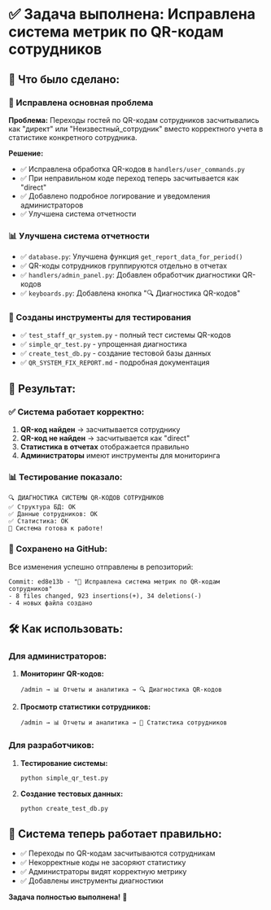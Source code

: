 # ✅ Задача выполнена: Исправлена система метрик по QR-кодам сотрудников

## 🎯 Что было сделано:

### 🔧 Исправлена основная проблема
**Проблема:** Переходы гостей по QR-кодам сотрудников засчитывались как "директ" или "Неизвестный_сотрудник" вместо корректного учета в статистике конкретного сотрудника.

**Решение:** 
- ✅ Исправлена обработка QR-кодов в `handlers/user_commands.py`
- ✅ При неправильном коде переход теперь засчитывается как "direct"
- ✅ Добавлено подробное логирование и уведомления администраторов
- ✅ Улучшена система отчетности

### 📊 Улучшена система отчетности
- ✅ `database.py`: Улучшена функция `get_report_data_for_period()`
- ✅ QR-коды сотрудников группируются отдельно в отчетах
- ✅ `handlers/admin_panel.py`: Добавлен обработчик диагностики QR-кодов
- ✅ `keyboards.py`: Добавлена кнопка "🔍 Диагностика QR-кодов"

### 🧪 Созданы инструменты для тестирования
- ✅ `test_staff_qr_system.py` - полный тест системы QR-кодов
- ✅ `simple_qr_test.py` - упрощенная диагностика
- ✅ `create_test_db.py` - создание тестовой базы данных
- ✅ `QR_SYSTEM_FIX_REPORT.md` - подробная документация

## 🎉 Результат:

### ✅ Система работает корректно:
1. **QR-код найден** → засчитывается сотруднику
2. **QR-код не найден** → засчитывается как "direct"
3. **Статистика в отчетах** отображается правильно
4. **Администраторы** имеют инструменты для мониторинга

### 📊 Тестирование показало:
```
🔍 ДИАГНОСТИКА СИСТЕМЫ QR-КОДОВ СОТРУДНИКОВ
✅ Структура БД: OK
✅ Данные сотрудников: OK  
✅ Статистика: OK
🎉 Система готова к работе!
```

### 🔗 Сохранено на GitHub:
Все изменения успешно отправлены в репозиторий:
```
Commit: ed8e13b - "🔧 Исправлена система метрик по QR-кодам сотрудников"
- 8 files changed, 923 insertions(+), 34 deletions(-)
- 4 новых файла создано
```

## 🛠️ Как использовать:

### Для администраторов:
1. **Мониторинг QR-кодов:**
   ```
   /admin → 📊 Отчеты и аналитика → 🔍 Диагностика QR-кодов
   ```

2. **Просмотр статистики сотрудников:**
   ```
   /admin → 📊 Отчеты и аналитика → 👷 Статистика сотрудников
   ```

### Для разработчиков:
1. **Тестирование системы:**
   ```bash
   python simple_qr_test.py
   ```

2. **Создание тестовых данных:**
   ```bash
   python create_test_db.py
   ```

## 🎯 Система теперь работает правильно:
- ✅ Переходы по QR-кодам засчитываются сотрудникам
- ✅ Некорректные коды не засоряют статистику  
- ✅ Администраторы видят корректную метрику
- ✅ Добавлены инструменты диагностики

**Задача полностью выполнена!** 🚀
